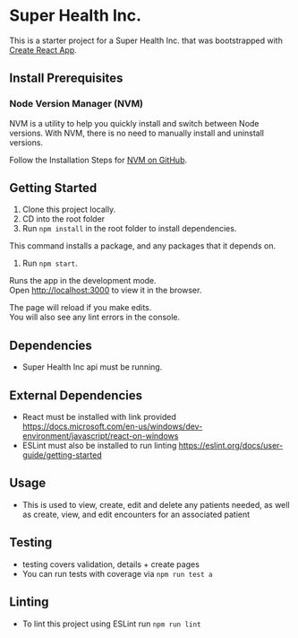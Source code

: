 # Super Health Inc.

This is a starter project for a Super Health Inc. that was bootstrapped with [Create React App](https://github.com/facebook/create-react-app).

## Install Prerequisites

### Node Version Manager (NVM)

NVM is a utility to help you quickly install and switch between Node versions. With NVM, there is no need to manually install and uninstall versions.

Follow the Installation Steps for [NVM on GitHub](https://github.com/coreybutler/nvm-windows).

## Getting Started

1. Clone this project locally.
1. CD into the root folder
1. Run `npm install` in the root folder to install dependencies.

This command installs a package, and any packages that it depends on.

1. Run `npm start`.

Runs the app in the development mode.\
Open [http://localhost:3000](http://localhost:3000) to view it in the browser.

The page will reload if you make edits.\
You will also see any lint errors in the console.

## Dependencies
* Super Health Inc api must be running.

## External Dependencies
* React must be installed with link provided
https://docs.microsoft.com/en-us/windows/dev-environment/javascript/react-on-windows
* ESLint must also be installed to run linting 
https://eslint.org/docs/user-guide/getting-started

## Usage
* This is used to view, create, edit and delete any patients needed, as well as create, view, and edit encounters for an associated patient

## Testing
* testing covers validation, details + create pages
* You can run tests with coverage via `npm run test a` 

## Linting
* To lint this project using ESLint  run `npm run lint`